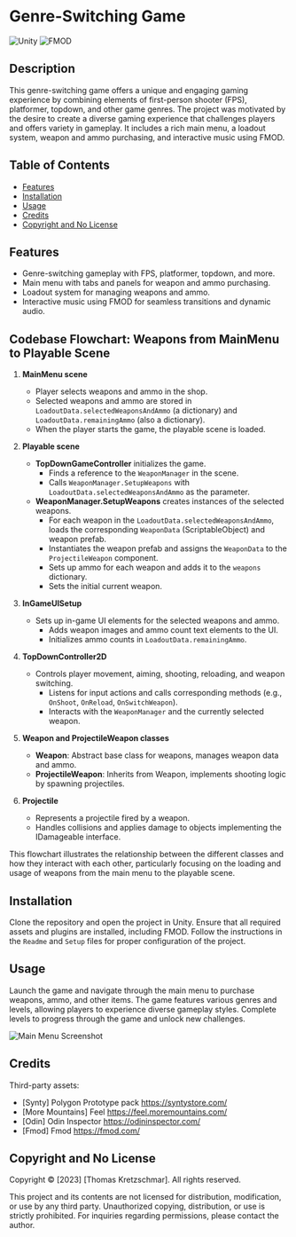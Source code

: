 # Genre-Switching Game
![Unity](https://img.shields.io/badge/Unity-3D-green)
![FMOD](https://img.shields.io/badge/FMOD-audio-red)

## Description

This genre-switching game offers a unique and engaging gaming experience by combining elements of first-person shooter (FPS), platformer, topdown, and other game genres. The project was motivated by the desire to create a diverse gaming experience that challenges players and offers variety in gameplay. It includes a rich main menu, a loadout system, weapon and ammo purchasing, and interactive music using FMOD.

## Table of Contents

- [Features](#features)
- [Installation](#installation)
- [Usage](#usage)
- [Credits](#credits)
- [Copyright and No License](#copyright-and-no-license)

## Features

- Genre-switching gameplay with FPS, platformer, topdown, and more.
- Main menu with tabs and panels for weapon and ammo purchasing.
- Loadout system for managing weapons and ammo.
- Interactive music using FMOD for seamless transitions and dynamic audio.

## Codebase Flowchart: Weapons from MainMenu to Playable Scene

1. **MainMenu scene**
   - Player selects weapons and ammo in the shop.
   - Selected weapons and ammo are stored in `LoadoutData.selectedWeaponsAndAmmo` (a dictionary) and `LoadoutData.remainingAmmo` (also a dictionary).
   - When the player starts the game, the playable scene is loaded.

2. **Playable scene**
   - **TopDownGameController** initializes the game.
      - Finds a reference to the `WeaponManager` in the scene.
      - Calls `WeaponManager.SetupWeapons` with `LoadoutData.selectedWeaponsAndAmmo` as the parameter.
   - **WeaponManager.SetupWeapons** creates instances of the selected weapons.
      - For each weapon in the `LoadoutData.selectedWeaponsAndAmmo`, loads the corresponding `WeaponData` (ScriptableObject) and weapon prefab.
      - Instantiates the weapon prefab and assigns the `WeaponData` to the `ProjectileWeapon` component.
      - Sets up ammo for each weapon and adds it to the `weapons` dictionary.
      - Sets the initial current weapon.

3. **InGameUISetup**
   - Sets up in-game UI elements for the selected weapons and ammo.
      - Adds weapon images and ammo count text elements to the UI.
      - Initializes ammo counts in `LoadoutData.remainingAmmo`.

4. **TopDownController2D**
   - Controls player movement, aiming, shooting, reloading, and weapon switching.
      - Listens for input actions and calls corresponding methods (e.g., `OnShoot`, `OnReload`, `OnSwitchWeapon`).
      - Interacts with the `WeaponManager` and the currently selected weapon.

5. **Weapon and ProjectileWeapon classes**
   - **Weapon**: Abstract base class for weapons, manages weapon data and ammo.
   - **ProjectileWeapon**: Inherits from Weapon, implements shooting logic by spawning projectiles.

6. **Projectile**
   - Represents a projectile fired by a weapon.
   - Handles collisions and applies damage to objects implementing the IDamageable interface.

This flowchart illustrates the relationship between the different classes and how they interact with each other, particularly focusing on the loading and usage of weapons from the main menu to the playable scene.

## Installation

Clone the repository and open the project in Unity. Ensure that all required assets and plugins are installed, including FMOD. Follow the instructions in the `Readme` and `Setup` files for proper configuration of the project.

## Usage

Launch the game and navigate through the main menu to purchase weapons, ammo, and other items. The game features various genres and levels, allowing players to experience diverse gameplay styles. Complete levels to progress through the game and unlock new challenges.

![Main Menu Screenshot](assets/images/main-menu-screenshot.png)

## Credits
Third-party assets: 
- [Synty] Polygon Prototype pack https://syntystore.com/
- [More Mountains] Feel https://feel.moremountains.com/
- [Odin] Odin Inspector https://odininspector.com/
- [Fmod] Fmod https://fmod.com/

## Copyright and No License

Copyright © [2023] [Thomas Kretzschmar]. All rights reserved.

This project and its contents are not licensed for distribution, modification, or use by any third party. Unauthorized copying, distribution, or use is strictly prohibited. For inquiries regarding permissions, please contact the author.
